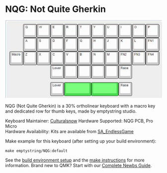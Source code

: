 # NQG: Not Quite Gherkin

![NQG](https://github.com/culturalsnow/NQG/blob/master/images/NQGLayout.jpg)

NQG (Not Quite Gherkin) is a 30% ortholinear keyboard with a macro key and dedicated row for thumb keys, made by emptystring studio.

Keyboard Maintainer: [Culturalsnow](http://github.com/culturalsnow)
Hardware Supported: NQG PCB, Pro Micro  
Hardware Availability: Kits are available from [SA_EndlessGame](http://twitter.com/SA_EndlessGame)  

Make example for this keyboard (after setting up your build environment):

    make emptystring/NQG:default

See the [build environment setup](https://docs.qmk.fm/#/getting_started_build_tools) and the [make instructions](https://docs.qmk.fm/#/getting_started_make_guide) for more information. Brand new to QMK? Start with our [Complete Newbs Guide](https://docs.qmk.fm/#/newbs).
